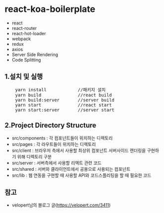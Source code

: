 # react-koa-boilerplate
* react
* react-router
* react-hot-loader
* webpack
* redux
* axios
* Server Side Rendering
* Code Splitting


1.설치 및 실행
--
<pre>
    yarn install            //패키지 설치
    yarn build              //react build
    yarn build:server       //server build
    yarn start              //react start
    yarn start:server       //server start
</pre>

2.Project Directory Structure
--

* src/components : 각 컴포넌트들이 위치하는 디렉토리
* src/pages : 각 라우트들이 위치하는 디렉토리
* src/client : 브라우저 측에서 사용할 최상위 컴포넌트 서버사이드 렌더링을 구현하기 위해 디렉토리 구분
* src/server : 서버측에서 사용할 리액트 관련 코드
* src/shared : 서버와 클라이언트에서 공용으로 사용되는 컴포넌트
* src/lib : 웹 연동을 구현할 때 사용할 API와 코드스플리팅을 할 때 필요한 코드


참고
--
* velopert님의 블로그 글(https://velopert.com/3411)
